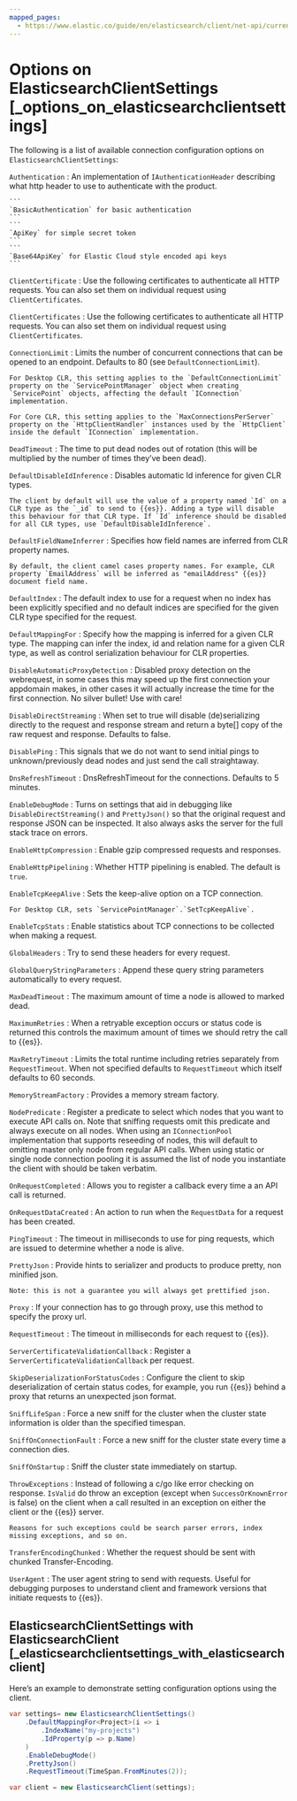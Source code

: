 ```yaml
---
mapped_pages:
  - https://www.elastic.co/guide/en/elasticsearch/client/net-api/current/_options_on_elasticsearchclientsettings.html
---
```


# Options on ElasticsearchClientSettings [_options_on_elasticsearchclientsettings]

The following is a list of available connection configuration options on `ElasticsearchClientSettings`:

`Authentication`
:   An implementation of `IAuthenticationHeader` describing what http header to use to authenticate with the product.

    ```
    `BasicAuthentication` for basic authentication
    ```
    ```
    `ApiKey` for simple secret token
    ```
    ```
    `Base64ApiKey` for Elastic Cloud style encoded api keys
    ```


`ClientCertificate`
:   Use the following certificates to authenticate all HTTP requests. You can also set them on individual request using `ClientCertificates`.

`ClientCertificates`
:   Use the following certificates to authenticate all HTTP requests. You can also set them on individual request using `ClientCertificates`.

`ConnectionLimit`
:   Limits the number of concurrent connections that can be opened to an endpoint. Defaults to 80 (see `DefaultConnectionLimit`).

    For Desktop CLR, this setting applies to the `DefaultConnectionLimit` property on the `ServicePointManager` object when creating `ServicePoint` objects, affecting the default `IConnection` implementation.

    For Core CLR, this setting applies to the `MaxConnectionsPerServer` property on the `HttpClientHandler` instances used by the `HttpClient` inside the default `IConnection` implementation.


`DeadTimeout`
:   The time to put dead nodes out of rotation (this will be multiplied by the number of times they’ve been dead).

`DefaultDisableIdInference`
:   Disables automatic Id inference for given CLR types.

    The client by default will use the value of a property named `Id` on a CLR type as the `_id` to send to {{es}}. Adding a type will disable this behaviour for that CLR type. If `Id` inference should be disabled for all CLR types, use `DefaultDisableIdInference`.


`DefaultFieldNameInferrer`
:   Specifies how field names are inferred from CLR property names.

    By default, the client camel cases property names. For example, CLR property `EmailAddress` will be inferred as "emailAddress" {{es}} document field name.


`DefaultIndex`
:   The default index to use for a request when no index has been explicitly specified and no default indices are specified for the given CLR type specified for the request.

`DefaultMappingFor`
:   Specify how the mapping is inferred for a given CLR type. The mapping can infer the index, id and relation name for a given CLR type, as well as control serialization behaviour for CLR properties.

`DisableAutomaticProxyDetection`
:   Disabled proxy detection on the webrequest, in some cases this may speed up the first connection your appdomain makes, in other cases it will actually increase the time for the first connection. No silver bullet! Use with care!

`DisableDirectStreaming`
:   When set to true will disable (de)serializing directly to the request and response stream and return a byte[] copy of the raw request and response. Defaults to false.

`DisablePing`
:   This signals that we do not want to send initial pings to unknown/previously dead nodes and just send the call straightaway.

`DnsRefreshTimeout`
:   DnsRefreshTimeout for the connections. Defaults to 5 minutes.

`EnableDebugMode`
:   Turns on settings that aid in debugging like `DisableDirectStreaming()` and `PrettyJson()` so that the original request and response JSON can be inspected. It also always asks the server for the full stack trace on errors.

`EnableHttpCompression`
:   Enable gzip compressed requests and responses.

`EnableHttpPipelining`
:   Whether HTTP pipelining is enabled. The default is `true`.

`EnableTcpKeepAlive`
:   Sets the keep-alive option on a TCP connection.

    For Desktop CLR, sets `ServicePointManager`.`SetTcpKeepAlive`.


`EnableTcpStats`
:   Enable statistics about TCP connections to be collected when making a request.

`GlobalHeaders`
:   Try to send these headers for every request.

`GlobalQueryStringParameters`
:   Append these query string parameters automatically to every request.

`MaxDeadTimeout`
:   The maximum amount of time a node is allowed to marked dead.

`MaximumRetries`
:   When a retryable exception occurs or status code is returned this controls the maximum amount of times we should retry the call to {{es}}.

`MaxRetryTimeout`
:   Limits the total runtime including retries separately from `RequestTimeout`. When not specified defaults to `RequestTimeout` which itself defaults to 60 seconds.

`MemoryStreamFactory`
:   Provides a memory stream factory.

`NodePredicate`
:   Register a predicate to select which nodes that you want to execute API calls on. Note that sniffing requests omit this predicate and always execute on all nodes. When using an `IConnectionPool` implementation that supports reseeding of nodes, this will default to omitting master only node from regular API calls. When using static or single node connection pooling it is assumed the list of node you instantiate the client with should be taken verbatim.

`OnRequestCompleted`
:   Allows you to register a callback every time a an API call is returned.

`OnRequestDataCreated`
:   An action to run when the `RequestData` for a request has been created.

`PingTimeout`
:   The timeout in milliseconds to use for ping requests, which are issued to determine whether a node is alive.

`PrettyJson`
:   Provide hints to serializer and products to produce pretty, non minified json.

    Note: this is not a guarantee you will always get prettified json.


`Proxy`
:   If your connection has to go through proxy, use this method to specify the proxy url.

`RequestTimeout`
:   The timeout in milliseconds for each request to {{es}}.

`ServerCertificateValidationCallback`
:   Register a `ServerCertificateValidationCallback` per request.

`SkipDeserializationForStatusCodes`
:   Configure the client to skip deserialization of certain status codes, for example, you run {{es}} behind a proxy that returns an unexpected json format.

`SniffLifeSpan`
:   Force a new sniff for the cluster when the cluster state information is older than the specified timespan.

`SniffOnConnectionFault`
:   Force a new sniff for the cluster state every time a connection dies.

`SniffOnStartup`
:   Sniff the cluster state immediately on startup.

`ThrowExceptions`
:   Instead of following a c/go like error checking on response. `IsValid` do throw an exception (except when `SuccessOrKnownError` is false) on the client when a call resulted in an exception on either the client or the {{es}} server.

    Reasons for such exceptions could be search parser errors, index missing exceptions, and so on.


`TransferEncodingChunked`
:   Whether the request should be sent with chunked Transfer-Encoding.

`UserAgent`
:   The user agent string to send with requests. Useful for debugging purposes to understand client and framework versions that initiate requests to {{es}}.

## ElasticsearchClientSettings with ElasticsearchClient [_elasticsearchclientsettings_with_elasticsearchclient]

Here’s an example to demonstrate setting configuration options using the client.

```csharp
var settings= new ElasticsearchClientSettings()
    .DefaultMappingFor<Project>(i => i
        .IndexName("my-projects")
        .IdProperty(p => p.Name)
    )
    .EnableDebugMode()
    .PrettyJson()
    .RequestTimeout(TimeSpan.FromMinutes(2));

var client = new ElasticsearchClient(settings);
```


